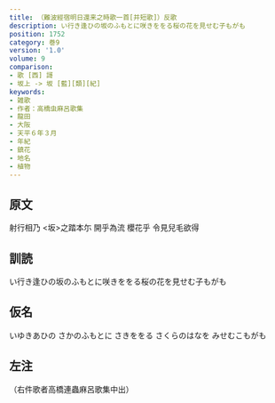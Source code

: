 ```yaml
---
title: （難波經宿明日還来之時歌一首[并短歌]）反歌
description: い行き逢ひの坂のふもとに咲きををる桜の花を見せむ子もがも
position: 1752
category: 巻9
version: '1.0'
volume: 9
comparison:
- 歌 [西] 謌
- 坂上 -> 坂 [藍][類][紀]
keywords:
- 雑歌
- 作者：高橋虫麻呂歌集
- 龍田
- 大阪
- 天平６年３月
- 年紀
- 鎮花
- 地名
- 植物
---
```


## 原文

射行相乃 <坂>之踏本尓 開乎為流 櫻花乎 令見兒毛欲得

## 訓読

い行き逢ひの坂のふもとに咲きををる桜の花を見せむ子もがも

## 仮名

いゆきあひの さかのふもとに さきををる さくらのはなを みせむこもがも

## 左注

（右件歌者高橋連蟲麻呂歌集中出）

